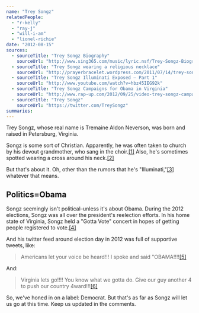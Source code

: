 ```yaml
---
name: "Trey Songz"
relatedPeople:
  - "r-kelly"
  - "ray-j"
  - "will-i-am"
  - "lionel-richie"
date: "2012-08-15"
sources:
  - sourceTitle: "Trey Songz Biography"
    sourceUrl: "http://www.sing365.com/music/lyric.nsf/Trey-Songz-Biography/5902B5FAD5FD8C224825704D0006DE9B"
  - sourceTitle: "Trey Songz wearing a religious necklace"
    sourceUrl: "http://prayerbracelet.wordpress.com/2011/07/14/trey-songz-wearing-a-religious-necklace/"
  - sourceTitle: "Trey Songz Illuminati Exposed – Part 1"
    sourceUrl: "http://www.youtube.com/watch?v=hbz45IEG92k"
  - sourceTitle: "Trey Songz Campaigns for Obama in Virginia"
    sourceUrl: "http://www.rap-up.com/2012/09/25/video-trey-songz-campaigns-for-obama-in-virginia/"
  - sourceTitle: "Trey Songz"
    sourceUrl: "https://twitter.com/TreySongz"
summaries:
---
```


Trey Songz, whose real name is Tremaine Aldon Neverson, was born and raised in Petersburg, Virginia.

Songz is some sort of Christian. Apparently, he was often taken to church by his devout grandmother, who sang in the choir.<a class="source-citation" href="#http%3A%2F%2Fwww.sing365.com%2Fmusic%2Flyric.nsf%2FTrey-Songz-Biography%2F5902B5FAD5FD8C224825704D0006DE9B" title="Trey Songz Biography">[1]</a> Also, he's sometimes spotted wearing a cross around his neck.<a class="source-citation" href="#http%3A%2F%2Fprayerbracelet.wordpress.com%2F2011%2F07%2F14%2Ftrey-songz-wearing-a-religious-necklace%2F" title="Trey Songz wearing a religious necklace">[2]</a>

But that's about it. Oh, other than the rumors that he's "Illuminati,"<a class="source-citation" href="#http%3A%2F%2Fwww.youtube.com%2Fwatch%3Fv%3Dhbz45IEG92k" title="Trey Songz Illuminati Exposed – Part 1">[3]</a> whatever that means.


## Politics=Obama

Songz seemingly isn't political–unless it's about Obama. During the 2012 elections, Songz was all over the president's reelection efforts. In his home state of Virginia, Songz held a "Gotta Vote" concert in hopes of getting people registered to vote.<a class="source-citation" href="#http%3A%2F%2Fwww.rap-up.com%2F2012%2F09%2F25%2Fvideo-trey-songz-campaigns-for-obama-in-virginia%2F" title="Trey Songz Campaigns for Obama in Virginia">[4]</a>

And his twitter feed around election day in 2012 was full of supportive tweets, like:

>Americans let your voice be heard!!! I spoke and said "OBAMA!!!!<a class="source-citation" href="#https%3A%2F%2Ftwitter.com%2FTreySongz" title="Trey Songz">[5]</a>

And:

>Virginia lets go!!!! You know what we gotta do. Give our guy another 4 to push our country 4ward!!!<a class="source-citation" href="#https%3A%2F%2Ftwitter.com%2FTreySongz" title="Trey Songz">[6]</a>

So, we've honed in on a label: Democrat. But that's as far as Songz will let us go at this time. Keep us updated in the comments.